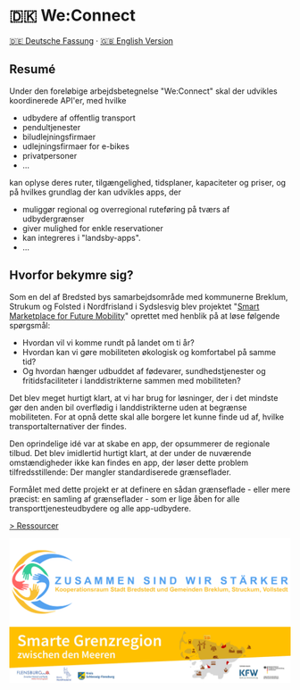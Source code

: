 # 🇩🇰 We:Connect

[🇩🇪 Deutsche Fassung](README-de.md) · [🇬🇧 English Version](README.md)

## Resumé

Under den foreløbige arbejdsbetegnelse "We:Connect" skal der udvikles koordinerede API'er, med hvilke

* udbydere af offentlig transport
* pendultjenester
* biludlejningsfirmaer
* udlejningsfirmaer for e-bikes
* privatpersoner
* ...

kan oplyse deres ruter, tilgængelighed, tidsplaner, kapaciteter og priser, og på hvilkes grundlag der kan udvikles apps,
der

* muliggør regional og overregional ruteføring på tværs af udbydergrænser
* giver mulighed for enkle reservationer
* kan integreres i "landsby-apps".
* ...

## Hvorfor bekymre sig?

Som en del af Bredsted bys samarbejdsområde med kommunerne Breklum, Strukum og Folsted i Nordfrisland i Sydslesvig blev
projektet "[Smart Marketplace for Future Mobility](https://www.smarter-marktplatz-bredstedt.de/)" oprettet med henblik
på at løse følgende spørgsmål:

* Hvordan vil vi komme rundt på landet om ti år?
* Hvordan kan vi gøre mobiliteten økologisk og komfortabel på samme tid?
* Og hvordan hænger udbuddet af fødevarer, sundhedstjenester og fritidsfaciliteter i landdistrikterne sammen med
  mobiliteten?

Det blev meget hurtigt klart, at vi har brug for løsninger, der i det mindste gør den anden bil overflødig i
landdistrikterne uden at begrænse mobiliteten. For at opnå dette skal alle borgere let kunne finde ud af, hvilke
transportalternativer der findes.

Den oprindelige idé var at skabe en app, der opsummerer de regionale tilbud. Det blev imidlertid hurtigt klart, at der
under de nuværende omstændigheder ikke kan findes en app, der løser dette problem tilfredsstillende: Der mangler
standardiserede grænseflader.

Formålet med dette projekt er at definere en sådan grænseflade - eller mere præcist: en samling af grænseflader - som er
lige åben for alle transporttjenesteudbydere og alle app-udbydere.

[> Ressourcer](resources-da.md)

![BBSV](assets/logo_transparent-2048x635.png)
![Smarte Grenzregion](assets/smarte-grenzregion.jpg)
